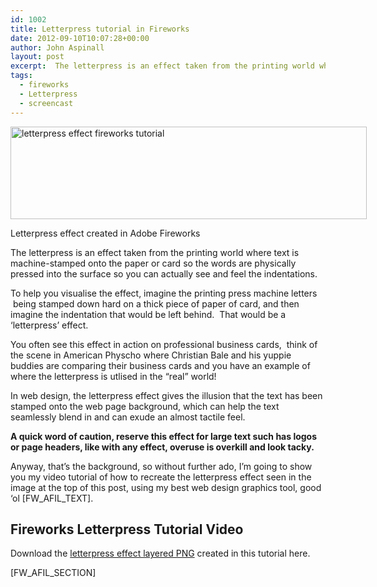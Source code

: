 ```yaml
---
id: 1002
title: Letterpress tutorial in Fireworks
date: 2012-09-10T10:07:28+00:00
author: John Aspinall
layout: post
excerpt:  The letterpress is an effect taken from the printing world where text is machine-stamped onto the paper or card so the words are physically pressed into the surface so you can actually see and feel the indentations.  This is a video tutorial I made in Adobe Fireworks which shows you how to recreate the effect. 
tags:
  - fireworks
  - Letterpress
  - screencast
---
```

<div id="attachment_1032" style="width: 580px" class="wp-caption alignnone">
  <img class="size-full wp-image-1032  " title="letterpress effect fireworks tutorial" src="http://johnaspinall.co.uk/wp-content/uploads/2012/09/letterpress-effect-fireworks-tutorial.jpg" alt="letterpress effect fireworks tutorial" width="570" height="148" />
  
  <p class="wp-caption-text">
    Letterpress effect created in Adobe Fireworks
  </p>
</div>

<p style="margin-top:12px;">
  The letterpress is an effect taken from the printing world where text is machine-stamped onto the paper or card so the words are physically pressed into the surface so you can actually see and feel the indentations.
</p>

To help you visualise the effect, imagine the printing press machine letters  being stamped down hard on a thick piece of paper of card, and then imagine the indentation that would be left behind.  That would be a &#8216;letterpress&#8217; effect.

<!--more-->

You often see this effect in action on professional business cards,  think of the scene in American Physcho where Christian Bale and his yuppie buddies are comparing their business cards and you have an example of where the letterpress is utlised in the &#8220;real&#8221; world!

In web design, the letterpress effect gives the illusion that the text has been stamped onto the web page background, which can help the text seamlessly blend in and can exude an almost tactile feel.

**A quick word of caution, reserve this effect for large text such has logos or page headers, like with any effect, overuse is overkill and look tacky.**

Anyway, that&#8217;s the background, so without further ado, I&#8217;m going to show you my video tutorial of how to recreate the letterpress effect seen in the image at the top of this post, using my best web design graphics tool, good &#8216;ol [FW\_AFIL\_TEXT].

## **Fireworks Letterpress Tutorial Video**



<p class="ico-download">
  Download the <a title="Letterpress source PNG" href="http://johnaspinall.co.uk/wp-content/uploads/2012/09/letterpress-fireworks-tutorial.png">letterpress effect layered PNG</a> created in this tutorial here.
</p>

[FW\_AFIL\_SECTION]